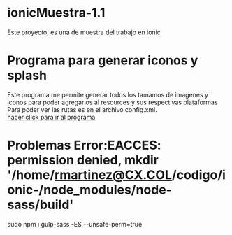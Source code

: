 # ionicMuestra-1.1
  
Este proyecto, es una de muestra del trabajo en ionic 

# Programa para generar iconos y splash
Este programa me permite generar todos los tamamos de imagenes y iconos para poder agregarlos al resources y sus respectivas plataformas 
Para poder ver las rutas es en el archivo config.xml.
<br>
[ hacer click para ir al programa](https://apetools.webprofusion.com/app/#/tools/imagegorilla)

# Problemas Error:EACCES: permission denied, mkdir '/home/rmartinez@CX.COL/codigo/ionic-/node_modules/node-sass/build'

sudo npm i gulp-sass -ES --unsafe-perm=true

